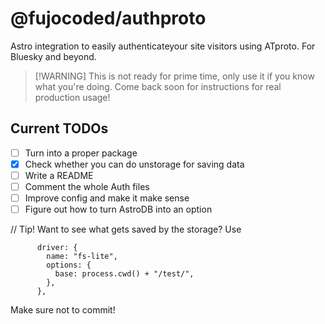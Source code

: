 # @fujocoded/authproto

Astro integration to easily authenticateyour site visitors using ATproto. For
Bluesky and beyond.

> [!WARNING] This is not ready for prime time, only use it if you know what
> you're doing. Come back soon for instructions for real production usage!

## Current TODOs

- [ ] Turn into a proper package
- [x] Check whether you can do unstorage for saving data
- [ ] Write a README
- [ ] Comment the whole Auth files
- [ ] Improve config and make it make sense
- [ ] Figure out how to turn AstroDB into an option

// Tip!
Want to see what gets saved by the storage? Use

```
      driver: {
        name: "fs-lite",
        options: {
          base: process.cwd() + "/test/",
        },
      },
```

Make sure not to commit!
